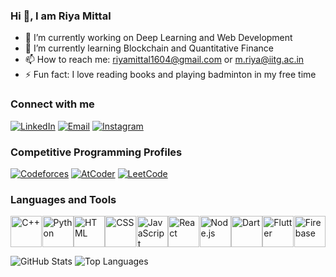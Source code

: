 ### Hi 👋, I am Riya Mittal

<!--
**mit-riya/mit-riya** is a ✨ _special_ ✨ repository because its `README.md` (this file) appears on your GitHub profile.

Here are some ideas to get you started:

- 🔭 I’m currently working on ...
- 🌱 I’m currently learning ...
- 👯 I’m looking to collaborate on ...
- 🤔 I’m looking for help with ...
- 💬 Ask me about ...
- 📫 How to reach me: ...
- 😄 Pronouns: ...
- ⚡ Fun fact: ...
-->
- 🔭 I’m currently working on Deep Learning and Web Development
- 🌱 I’m currently learning Blockchain and Quantitative Finance
- 📫 How to reach me: riyamittal1604@gmail.com or m.riya@iitg.ac.in
- ⚡ Fun fact: I love reading books and playing badminton in my free time

### Connect with me
[![LinkedIn](https://img.shields.io/badge/LinkedIn-Profile-blue)](https://www.linkedin.com/in/mit-riya/)
[![Email](https://img.shields.io/badge/Contact-Email-blue?style=flat-square&logo=gmail)](mailto:riya.mittal1604@gmail.com)
[![Instagram](https://img.shields.io/badge/Instagram-Profile-orange)](https://www.instagram.com/mit_riya/?next=%2F)

### Competitive Programming Profiles
[![Codeforces](https://img.shields.io/badge/Codeforces-Profile-yellow?style=flat-square)](https://codeforces.com/profile/mit_riyaa)
[![AtCoder](https://img.shields.io/badge/AtCoder-Profile-blue?style=flat-square)](https://atcoder.jp/users/riyamittal)
[![LeetCode](https://img.shields.io/badge/LeetCode-Profile-green?style=flat-square)](https://leetcode.com/u/mit_riya/)

### Languages and Tools
<div style="display: flex; justify-content: space-around;">
    <img src="https://upload.wikimedia.org/wikipedia/commons/1/18/ISO_C%2B%2B_Logo.svg" alt="C++" width="50" height="50">
    <img src="https://upload.wikimedia.org/wikipedia/commons/c/c3/Python-logo-notext.svg" alt="Python" width="50" height="50">
    <img src="https://upload.wikimedia.org/wikipedia/commons/6/61/HTML5_logo_and_wordmark.svg" alt="HTML" width="50" height="50">
    <img src="https://upload.wikimedia.org/wikipedia/commons/d/d5/CSS3_logo_and_wordmark.svg" alt="CSS" width="50" height="50">
    <img src="https://upload.wikimedia.org/wikipedia/commons/6/6a/JavaScript-logo.png" alt="JavaScript" width="50" height="50">
    <img src="https://upload.wikimedia.org/wikipedia/commons/a/a7/React-icon.svg" alt="React" width="50" height="50">
    <img src="https://upload.wikimedia.org/wikipedia/commons/d/d9/Node.js_logo.svg" alt="Node.js" width="50" height="50">
    <img src="https://upload.wikimedia.org/wikipedia/commons/7/7e/Dart-logo.png" alt="Dart" width="50" height="50">
    <img src="https://upload.wikimedia.org/wikipedia/commons/7/79/Flutter_logo.svg" alt="Flutter" width="50" height="50">
    <img src="https://upload.wikimedia.org/wikipedia/commons/c/cf/Firebase_icon.svg" alt="Firebase" width="50" height="50">
</div>

![GitHub Stats](https://github-readme-stats.vercel.app/api?username=mit-riya&show_icons=true)
![Top Languages](https://github-readme-stats.vercel.app/api/top-langs/?username=mit-riya&layout=compact)



